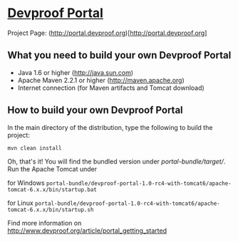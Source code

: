 [Devproof Portal](http://portal.devproof.org/)
==============================================

Project Page: (http://portal.devproof.org)[http://portal.devproof.org]

What you need to build your own Devproof Portal
-----------------------------------------------

* Java 1.6 or higher (http://java.sun.com)
* Apache Maven 2.2.1 or higher (http://maven.apache.org)
* Internet connection (for Maven artifacts and Tomcat download)

How to build your own Devproof Portal
-------------------------------------

In the main directory of the distribution, type the following to build the project:

`mvn clean install`

Oh, that's it! You will find the bundled version under *portal-bundle/target/*.
Run the Apache Tomcat under 

for Windows `portal-bundle/devproof-portal-1.0-rc4-with-tomcat6/apache-tomcat-6.x.x/bin/startup.bat`

for Linux `portal-bundle/devproof-portal-1.0-rc4-with-tomcat6/apache-tomcat-6.x.x/bin/startup.sh`

Find more information on http://www.devproof.org/article/portal_getting_started
